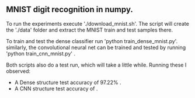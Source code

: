 ## MNIST digit recognition in numpy.

To run the experiments execute './download_mnist.sh'.
The script will create the './data' folder and extract
the MNIST train and test samples there.

To train and test the dense classifier run
'python train_dense_mnist.py'.
similarly, the convolutional neural net can be trained
and tested by running
'python train_cnn_mnist.py' .

Both scripts also do a test run, which will take a little while.
Running these I observed:
- A Dense structure test accuracy of 97.22% .
- A CNN structure test accuracy of .
